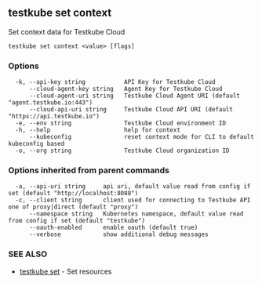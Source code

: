 ## testkube set context

Set context data for Testkube Cloud

```
testkube set context <value> [flags]
```

### Options

```
  -k, --api-key string           API Key for Testkube Cloud
      --cloud-agent-key string   Agent Key for Testkube Cloud
      --cloud-agent-uri string   Testkube Cloud Agent URI (default "agent.testkube.io:443")
      --cloud-api-uri string     Testkube Cloud API URI (default "https://api.testkube.io")
  -e, --env string               Testkube Cloud environment ID
  -h, --help                     help for context
      --kubeconfig               reset context mode for CLI to default kubeconfig based
  -o, --org string               Testkube Cloud organization ID
```

### Options inherited from parent commands

```
  -a, --api-uri string     api uri, default value read from config if set (default "http://localhost:8088")
  -c, --client string      client used for connecting to Testkube API one of proxy|direct (default "proxy")
      --namespace string   Kubernetes namespace, default value read from config if set (default "testkube")
      --oauth-enabled      enable oauth (default true)
      --verbose            show additional debug messages
```

### SEE ALSO

* [testkube set](testkube_set.md)	 - Set resources

